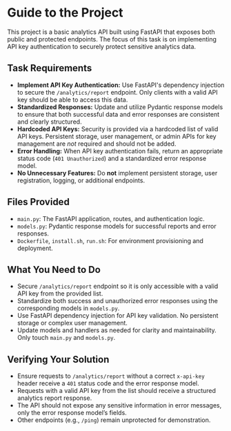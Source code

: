 # Guide to the Project

This project is a basic analytics API built using FastAPI that exposes both public and protected endpoints. The focus of this task is on implementing API key authentication to securely protect sensitive analytics data.

## Task Requirements

- **Implement API Key Authentication:** Use FastAPI's dependency injection to secure the `/analytics/report` endpoint. Only clients with a valid API key should be able to access this data.
- **Standardized Responses:** Update and utilize Pydantic response models to ensure that both successful data and error responses are consistent and clearly structured.
- **Hardcoded API Keys:** Security is provided via a hardcoded list of valid API keys. Persistent storage, user management, or admin APIs for key management are *not* required and should not be added.
- **Error Handling:** When API key authentication fails, return an appropriate status code (`401 Unauthorized`) and a standardized error response model.
- **No Unnecessary Features:** Do **not** implement persistent storage, user registration, logging, or additional endpoints.

## Files Provided

- `main.py`: The FastAPI application, routes, and authentication logic.
- `models.py`: Pydantic response models for successful reports and error responses.
- `Dockerfile`, `install.sh`, `run.sh`: For environment provisioning and deployment.

## What You Need to Do

- Secure `/analytics/report` endpoint so it is only accessible with a valid API key from the provided list.
- Standardize both success and unauthorized error responses using the corresponding models in `models.py`.
- Use FastAPI dependency injection for API key validation. No persistent storage or complex user management.
- Update models and handlers as needed for clarity and maintainability. Only touch `main.py` and `models.py`.

## Verifying Your Solution

- Ensure requests to `/analytics/report` without a correct `x-api-key` header receive a `401` status code and the error response model.
- Requests with a valid API key from the list should receive a structured analytics report response.
- The API should not expose any sensitive information in error messages, only the error response model’s fields.
- Other endpoints (e.g., `/ping`) remain unprotected for demonstration.
